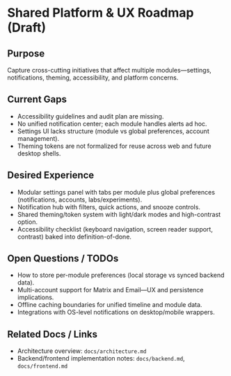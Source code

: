 Shared Platform & UX Roadmap (Draft)
====================================

Purpose
-------

Capture cross-cutting initiatives that affect multiple modules—settings, notifications, theming, accessibility, and platform concerns.

Current Gaps
------------

- Accessibility guidelines and audit plan are missing.
- No unified notification center; each module handles alerts ad hoc.
- Settings UI lacks structure (module vs global preferences, account management).
- Theming tokens are not formalized for reuse across web and future desktop shells.

Desired Experience
------------------

- Modular settings panel with tabs per module plus global preferences (notifications, accounts, labs/experiments).
- Notification hub with filters, quick actions, and snooze controls.
- Shared theming/token system with light/dark modes and high-contrast option.
- Accessibility checklist (keyboard navigation, screen reader support, contrast) baked into definition-of-done.

Open Questions / TODOs
----------------------

- How to store per-module preferences (local storage vs synced backend data).
- Multi-account support for Matrix and Email—UX and persistence implications.
- Offline caching boundaries for unified timeline and module data.
- Integrations with OS-level notifications on desktop/mobile wrappers.

Related Docs / Links
--------------------

- Architecture overview: `docs/architecture.md`
- Backend/frontend implementation notes: `docs/backend.md`, `docs/frontend.md`

